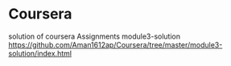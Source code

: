 # Coursera
solution of coursera Assignments
module3-solution
https://github.com/Aman1612ap/Coursera/tree/master/module3-solution/index.html
